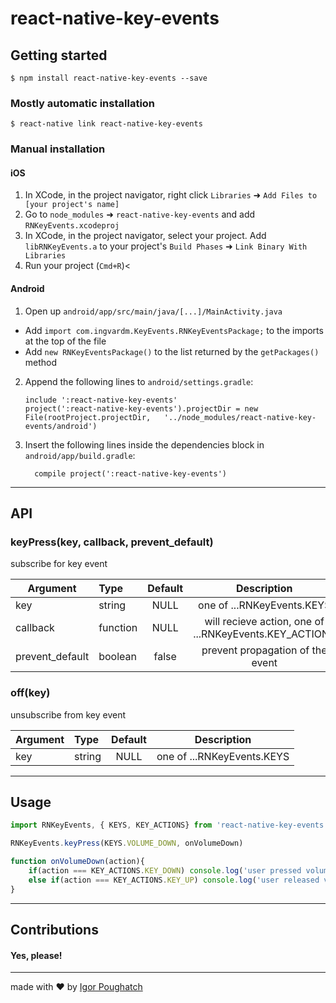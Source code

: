
# react-native-key-events

## Getting started

`$ npm install react-native-key-events --save`

### Mostly automatic installation

`$ react-native link react-native-key-events`

### Manual installation

#### iOS

1. In XCode, in the project navigator, right click `Libraries` ➜ `Add Files to [your project's name]`
2. Go to `node_modules` ➜ `react-native-key-events` and add `RNKeyEvents.xcodeproj`
3. In XCode, in the project navigator, select your project. Add `libRNKeyEvents.a` to your project's `Build Phases` ➜ `Link Binary With Libraries`
4. Run your project (`Cmd+R`)<

#### Android

1. Open up `android/app/src/main/java/[...]/MainActivity.java`
  - Add `import com.ingvardm.KeyEvents.RNKeyEventsPackage;` to the imports at the top of the file
  - Add `new RNKeyEventsPackage()` to the list returned by the `getPackages()` method
2. Append the following lines to `android/settings.gradle`:
  	```
  	include ':react-native-key-events'
  	project(':react-native-key-events').projectDir = new File(rootProject.projectDir, 	'../node_modules/react-native-key-events/android')
  	```
3. Insert the following lines inside the dependencies block in `android/app/build.gradle`:
  	```
      compile project(':react-native-key-events')
  	```
---
## API
### keyPress(key, callback, prevent_default)
subscribe for key event

| Argument        | Type     | Default | Description                                            |
| --------------- |:---------| :------:| :----------------------------------------------------: |
| key             | string   | NULL    | one of ...RNKeyEvents.KEYS                             |
| callback        | function | NULL    | will recieve action, one of ...RNKeyEvents.KEY_ACTIONS |
| prevent_default | boolean  | false   | prevent propagation of the event                       |

### off(key)
unsubscribe from key event

| Argument        | Type     | Default | Description                                            |
| --------------- |:---------| :------:| :----------------------------------------------------: |
| key             | string   | NULL    | one of ...RNKeyEvents.KEYS                             |

---
## Usage
```javascript
import RNKeyEvents, { KEYS, KEY_ACTIONS} from 'react-native-key-events'

RNKeyEvents.keyPress(KEYS.VOLUME_DOWN, onVolumeDown)

function onVolumeDown(action){
	if(action === KEY_ACTIONS.KEY_DOWN) console.log('user pressed volume down...')
	else if(action === KEY_ACTIONS.KEY_UP) console.log('user released volume down...')
}
```
---
## Contributions
#### Yes, please!
---

made with ❤️ by [Igor Poughatch](https://github.com/ingvardm)
